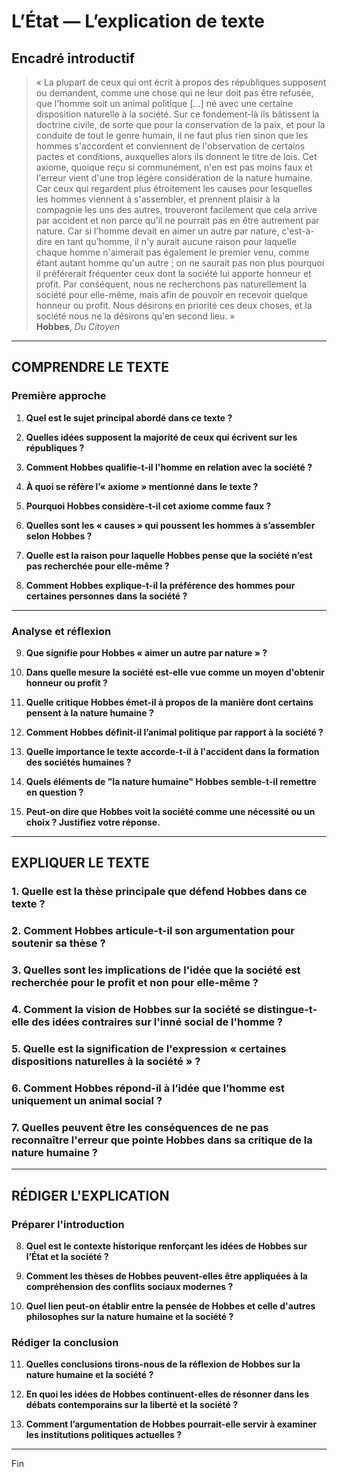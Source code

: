 # L’État — L’explication de texte

## Encadré introductif
> « La plupart de ceux qui ont écrit à propos des républiques supposent ou demandent, comme une chose qui ne leur doit pas être refusée, que l'homme soit un animal politique […] né avec une certaine disposition naturelle à la société. Sur ce fondement-là ils bâtissent la doctrine civile, de sorte que pour la conservation de la paix, et pour la conduite de tout le genre humain, il ne faut plus rien sinon que les hommes s'accordent et conviennent de l'observation de certains pactes et conditions, auxquelles alors ils donnent le titre de lois. Cet axiome, quoique reçu si communément, n'en est pas moins faux et l'erreur vient d'une trop légère considération de la nature humaine. Car ceux qui regardent plus étroitement les causes pour lesquelles les hommes viennent à s'assembler, et prennent plaisir à la compagnie les uns des autres, trouveront facilement que cela arrive par accident et non parce qu'il ne pourrait pas en être autrement par nature. Car si l'homme devait en aimer un autre par nature, c'est-à-dire en tant qu'homme, il n'y aurait aucune raison pour laquelle chaque homme n'aimerait pas également le premier venu, comme étant autant homme qu'un autre ; on ne saurait pas non plus pourquoi il préférerait fréquenter ceux dont la société lui apporte honneur et profit. Par conséquent, nous ne recherchons pas naturellement la société pour elle-même, mais afin de pouvoir en recevoir quelque honneur ou profit. Nous désirons en priorité ces deux choses, et la société nous ne la désirons qu'en second lieu. »<br/><b>Hobbes</b>, <i>Du Citoyen</i>

---

## COMPRENDRE LE TEXTE

### Première approche

1. **Quel est le sujet principal abordé dans ce texte ?**  
   
2. **Quelles idées supposent la majorité de ceux qui écrivent sur les républiques ?**  

3. **Comment Hobbes qualifie-t-il l'homme en relation avec la société ?**  

4. **À quoi se réfère l’« axiome » mentionné dans le texte ?**  

5. **Pourquoi Hobbes considère-t-il cet axiome comme faux ?**  

6. **Quelles sont les « causes » qui poussent les hommes à s’assembler selon Hobbes ?**  

7. **Quelle est la raison pour laquelle Hobbes pense que la société n’est pas recherchée pour elle-même ?**  

8. **Comment Hobbes explique-t-il la préférence des hommes pour certaines personnes dans la société ?**  

---

### Analyse et réflexion

9. **Que signifie pour Hobbes « aimer un autre par nature » ?**  

10. **Dans quelle mesure la société est-elle vue comme un moyen d'obtenir honneur ou profit ?**  

11. **Quelle critique Hobbes émet-il à propos de la manière dont certains pensent à la nature humaine ?**  

12. **Comment Hobbes définit-il l’animal politique par rapport à la société ?**  

13. **Quelle importance le texte accorde-t-il à l'accident dans la formation des sociétés humaines ?**  

14. **Quels éléments de "la nature humaine" Hobbes semble-t-il remettre en question ?**  

15. **Peut-on dire que Hobbes voit la société comme une nécessité ou un choix ? Justifiez votre réponse.**  

---

## EXPLIQUER LE TEXTE

### 1. Quelle est la thèse principale que défend Hobbes dans ce texte ?  

### 2. Comment Hobbes articule-t-il son argumentation pour soutenir sa thèse ?  

### 3. Quelles sont les implications de l'idée que la société est recherchée pour le profit et non pour elle-même ?  

### 4. Comment la vision de Hobbes sur la société se distingue-t-elle des idées contraires sur l'inné social de l'homme ?  

### 5. Quelle est la signification de l'expression « certaines dispositions naturelles à la société » ?  

### 6. Comment Hobbes répond-il à l’idée que l’homme est uniquement un animal social ?  

### 7. Quelles peuvent être les conséquences de ne pas reconnaître l'erreur que pointe Hobbes dans sa critique de la nature humaine ?  

---

## RÉDIGER L'EXPLICATION

### Préparer l'introduction

8. **Quel est le contexte historique renforçant les idées de Hobbes sur l’État et la société ?**  

9. **Comment les thèses de Hobbes peuvent-elles être appliquées à la compréhension des conflits sociaux modernes ?**  

10. **Quel lien peut-on établir entre la pensée de Hobbes et celle d'autres philosophes sur la nature humaine et la société ?**  

### Rédiger la conclusion

11. **Quelles conclusions tirons-nous de la réflexion de Hobbes sur la nature humaine et la société ?**  

12. **En quoi les idées de Hobbes continuent-elles de résonner dans les débats contemporains sur la liberté et la société ?**  

13. **Comment l’argumentation de Hobbes pourrait-elle servir à examiner les institutions politiques actuelles ?**  

---

Fin